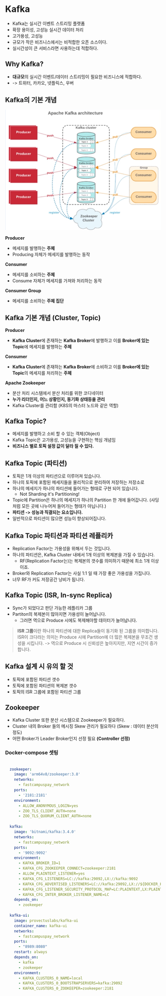 # Kafka

- Kafka는 실시간 이벤트 스트리밍 플랫폼
- 확장 용이성, 고성능 실시간 데이터 처리
- 고가용성, 고성능
- 규모가 작은 비즈니스에서는 비적합한 오픈 소스이다.
- 실시간성이 큰 서비스라면 사용하는데 적합하다.

## Why Kafka?

- **대규모**의 실시간 이벤트/데이터 스트리밍이 필요한 비즈니스에 적합하다.
- -> 트위터, 카카오, 넷플릭스, 우버

## Kafka의 기본 개념

![alt text](../ImageDirectory/카프카.png)

**Producer**
- 메세지를 발행하는 **주체**
- Producing 자체가 메세지를 발행하는 동작

**Consumer**
- 메세지를 소비하는 **주체**
- Consume 자체가 메세지를 가져와 처리하는 동작

**Consumer Group**
- 메세지를 소비하는 **주체 집단**

## Kafka 기본 개념 (Cluster, Topic)

**Producer**
- **Kafka Cluster**에 존재하는 **Kafka Broker**에 발행하고 이를 **Broker에 있는 Topic**에 메세지를 발행하는 **주체**

**Consumer**
- **Kafka Cluster**에 존재하는  **Kafka Broker**에 소비하고 이를 **Broker에 있는 Topic**의 메세지를 처리하는 **주체**

**Apache Zookeeper**
- 분산 처리 시스템에서 분산 처리를 위한 코디네이터
- **누가 리더인지, 어느 상황인지, 동기화 상태등을 관리**
- Kafka Cluster를 관리함 (K8S의 마스터 노드와 같은 역할)

## Kafka Topic?
- 메세지를 발행하고 소비 할 수 있는 객체(Object)
- Kafka Topic은 고가용성, 고성능을 구현하는 핵심 개념임
- **비즈니스 별로 토픽 설정 값이 달라 질 수 있다.**

## Kafka Topic (파티션)
- 토픽은 1개 이상의 파티션으로 이루어져 있습니다.
- 하나의 토픽에 포함된 메세지들을 물리적으로 분리하여 저장하는 저장소로 
- 하나의 메세지가 하나의 파티션에 들어가는 형태로 구현 되어 있습니다.
  - Not Sharding it's Partitioning!
- Topic에 Partition은 하나의 메세지가 하나의 Partition 한 개에 들어갑니다. (샤딩 처럼 모든 곳에 나누어져 들어가는 형태가 아닙니다.)
- **파티션 -> 성능과 직결되는 요소입니다.**
- 일반적으로 파티션이 많으면 성능이 향상되어집니다.

## Kafka Topic 파티션과 파티션 레플리카

- Replication Factor는 가용성을 위해서 두는 것입니다.
- 하나의 파티션은, Kafka Cluster 내에서 1개 이상의 복제본을 가질 수 있습니다.
  - RF(Replication Factor는)는 복제본의 갯수를 의미하기 때문에 최소 1개 이상이죠.
- Broker와 Replication Factor는 사실 1:1 일 때 가장 좋은 가용성을 가집니다.
- 너무 RF가 커도 저장공간 낭비가 됩니다.

## Kafka Topic (ISR, In-sync Replica)

- Sync가 되었다고 판단 가능한 레플리카 그룹
- Partiton의 복제본이 많아지면 가용성이 늘어납니다.
  - 그러면 역으로 Produce 시에도 복제해야할 데이터가 늘어납니다.
> **ISR 그룹**이란 하나의 파티션에 대한 Replica들이 동기화 된 그룹을 의미합니다.
> ISR이 크다라는 의미는 Produce 시에 Partition에 더 많은 복제본을 무조건 생성을 시킵니다.
> -> 역으로 Produce 시 신뢰성은 높아지지만, 지연 시간이 증가합니다. 

## Kafka 설계 시 유의 할 것

- 토픽에 포함된 파티션 갯수
- 토픽에 포함된 파티션의 복제본 갯수
- 토픽의 ISR 그룹에 포함된 파티션 그룹

## Zookeeper

- Kafka Cluster 또한 분산 시스템으로 Zookeeper가 필요하다.
- Cluster 내의 Broker 들의 메시징 Skew 관리가 필요하다 (Skew : 데이터 분산의 정도)
- 어떤 Broker가 Leader Broker인지 선정 필요 **(Controller 선정)**

### Docker-compose 셋팅
```yaml

  zookeeper:
    image: 'arm64v8/zookeeper:3.8'
    networks:
      - fastcampuspay_network
    ports:
      - '2181:2181'
    environment:
      - ALLOW_ANONYMOUS_LOGIN=yes
      - ZOO_TLS_CLIENT_AUTH=none
      - ZOO_TLS_QUORUM_CLIENT_AUTH=none

  kafka:
    image: 'bitnami/kafka:3.4.0'
    networks:
      - fastcampuspay_network
    ports:
      - '9092:9092'
    environment:
      - KAFKA_BROKER_ID=1
      - KAFKA_CFG_ZOOKEEPER_CONNECT=zookeeper:2181
      - ALLOW_PLAINTEXT_LISTENER=yes
      - KAFKA_CFG_LISTENERS=LC://kafka:29092,LX://kafka:9092
      - KAFKA_CFG_ADVERTISED_LISTENERS=LC://kafka:29092,LX://${DOCKER_HOST_IP:-localhost}:9092
      - KAFKA_CFG_LISTENER_SECURITY_PROTOCOL_MAP=LC:PLAINTEXT,LX:PLAINTEXT
      - KAFKA_CFG_INTER_BROKER_LISTENER_NAME=LC
    depends_on:
      - zookeeper

  kafka-ui:
    image: provectuslabs/kafka-ui
    container_name: kafka-ui
    networks:
      - fastcampuspay_network
    ports:
      - "8989:8080"
    restart: always
    depends_on:
      - kafka
      - zookeeper
    environment:
      - KAFKA_CLUSTERS_0_NAME=local
      - KAFKA_CLUSTERS_0_BOOTSTRAPSERVERS=kafka:29092
      - KAFKA_CLUSTERS_0_ZOOKEEPER=zookeeper:2181
```